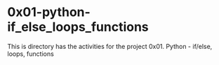 # 0x01-python-if_else_loops_functions
This is directory has the activities for the project 0x01. Python - if/else, loops, functions

